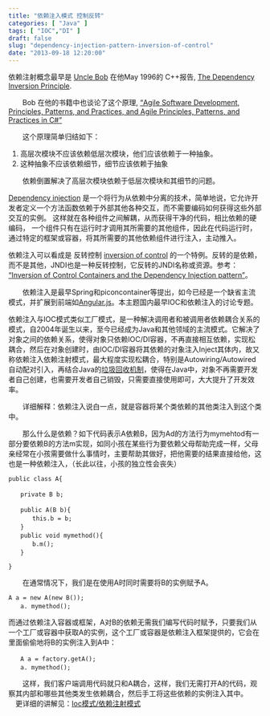 ```yaml
---
title: "依赖注入模式 控制反转"
categories: [ "Java" ]
tags: [ "IOC","DI" ]
draft: false
slug: "dependency-injection-pattern-inversion-of-control"
date: "2013-09-18 12:20:00"
---
```


依赖注射概念最早是 [Uncle Bob](http://www.objectmentor.com/omTeam/martin_r.html) 在他May 1996的 C++报告, [The Dependency Inversion Principle](http://www.objectmentor.com/resources/articles/dip.pdf).

　　Bob 在他的书籍中也谈论了这个原理, [“Agile Software Development, Principles, Patterns, and Practices, and Agile Principles, Patterns, and Practices in C#”](http://www.amazon.com/gp/product/0131857258?ie=UTF8&tag=makithecompsi-20&linkCode=as2&camp=1789&creative=390957&creativeASIN=0131857258)

　　这个原理简单归结如下：


<!--more-->


 1. 高层次模块不应该依赖低层次模块，他们应该依赖于一种抽象。
 2. 这种抽象不应该依赖细节，细节应该依赖于抽象

　　依赖倒置解决了高层次模块依赖于低层次模块和其细节的问题。


<!--more-->


[Dependency injection](http://en.wikipedia.org/wiki/Dependency_injection) 是一个将行为从依赖中分离的技术，简单地说，它允许开发者定义一个方法函数依赖于外部其他各种交互，而不需要编码如何获得这些外部交互的实例。 这样就在各种组件之间解耦，从而获得干净的代码，相比依赖的硬编码， 一个组件只有在运行时才调用其所需要的其他组件，因此在代码运行时，通过特定的框架或容器，将其所需要的其他依赖组件进行注入，主动推入。

依赖注入可以看成是 反转控制 [inversion of control](http://en.wikipedia.org/wiki/Inversion_of_control) 的一个特例。反转的是依赖，而不是其他，JNDI也是一种反转控制，它反转的JNDI名称或资源。参考： [“Inversion of Control Containers and the Dependency Injection pattern”](http://martinfowler.com/articles/injection.html)。

　　依赖注入是最早Spring和piconcontainer等提出，如今已经是一个缺省主流模式，并扩展到前端如[Angular.js](http://www.jdon.com/tags/23394)。本主题国内最早IOC和依赖注入的讨论专题。

依赖注入与IOC模式类似工厂模式，是一种解决调用者和被调用者依赖耦合关系的模式，自2004年诞生以来，至今已经成为Java和其他领域的主流模式。它解决了对象之间的依赖关系，使得对象只依赖IOC/DI容器，不再直接相互依赖，实现松耦合，然后在对象创建时，由IOC/DI容器将其依赖的对象注入Inject其体内，故又称依赖注入依赖注射模式，最大程度实现松耦合，特别是Autowiring/Autowired自动配对引入，再结合Java的[垃圾回收机制](http://cpro.baidu.com/cpro/ui/uijs.php?rs=1&u=http%3A%2F%2Fwww%2Ejdon%2Ecom%2Fdi%2Ehtml&p=baidu&c=news&n=10&t=tpclicked3_hc&q=banq_cpr&k=%C0%AC%BB%F8%BB%D8%CA%D5&k0=java&kdi0=8&k1=%C0%AC%BB%F8%BB%D8%CA%D5&kdi1=8&k2=%BF%CD%BB%A7%B6%CB&kdi2=8&sid=76b27aba79e10ffb&ch=0&tu=u1683405&jk=cd3ebafd61f9cbbd&cf=29&fv=16&stid=9&urlid=0&luki=2&seller_id=1&di=128)，使得在Java中，对象不再需要开发者自己创建，也需要开发者自己销毁，只需要直接使用即可，大大提升了开发效率。

　　详细解释：依赖注入说白一点，就是容器将某个类依赖的其他类注入到这个类中。

　　那么什么是依赖？如下代码表示A依赖B，因为Ad的方法行为mymehtod有一部分要依赖B的方法m实现，如同小孩在某些行为要依赖父母帮助完成一样，父母亲经常在小孩需要做什么事情时，主要帮助其做好，把他需要的结果直接给他，这也是一种依赖注入，（长此以往，小孩的独立性会丧失）

    public class A{
    
    　　private B b;
    
    　　public A(B b){
    　　　　this.b = b;
    　　}
    　　public void mymethod(){
    　　　　b.m();
    　　}
    
    }

　　在通常情况下，我们是在使用A时同时需要将B的实例赋予A。


    A a = new A(new B());
    　　a. mymethod();

而通过依赖注入容器或框架，A对B的依赖无需我们编写代码时赋予，只要我们从一个工厂或容器中获取A的实例，这个工厂或容器是依赖注入框架提供的，它会在里面偷偷地将B的实例注入到A中：
```
　　A a = factory.getA();
　　a. mymethod();
```
　　这样，我们客户端调用代码就只和A耦合，这样，我们无需打开A的代码，观察其内部和哪些其他类发生依赖耦合，然后手工将这些依赖的实例注入其中。
　更详细的讲解见：[Ioc模式/依赖注射模式](http://www.jdon.com/AOPdesign/Ioc.htm)